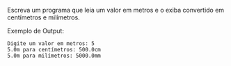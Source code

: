 Escreva um programa que leia um valor em metros e o exiba convertido em centímetros e milímetros.

Exemplo de Output:
~~~
Digite um valor em metros: 5
5.0m para centímetros: 500.0cm
5.0m para milímetros: 5000.0mm
~~~